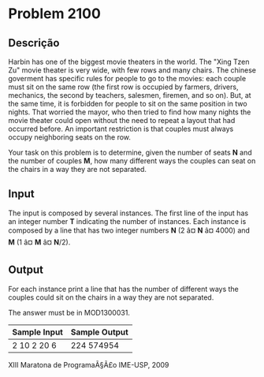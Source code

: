 # Problem 2100

Descrição
----------

Harbin has one of the biggest movie theaters in the world. The "Xing Tzen Zu" movie theater is very wide, with few rows and many chairs. The chinese goverment has specific rules for people to go to the movies: each couple must sit on the same row (the first row is occupied by farmers, drivers, mechanics, the second by teachers, salesmen, firemen, and so on). But, at the same time, it is forbidden for people to sit on the same position in two nights. That worried the mayor, who then tried to find how many nights the movie theater could open without the need to repeat a layout that had occurred before. An important restriction is that couples must always occupy neighboring seats on the row.

Your task on this problem is to determine, given the number of seats **N** and the number of couples **M**, how many different ways the couples can seat on the chairs in a way they are not separated.

Input
-----

The input is composed by several instances. The first line of the input has an integer number **T** indicating the number of instances. Each instance is composed by a line that has two integer numbers **N** (2 â¤ **N** â¤ 4000) and **M** (1 â¤ **M** â¤ **N**/2).

Output
------

For each instance print a line that has the number of different ways the couples could sit on the chairs in a way they are not separated.

The answer must be in MOD1300031.


| Sample Input | Sample Output |
| --- | --- |
| 2  10 2  20 6 | 224  574954 |

XIII Maratona de ProgramaÃ§Ã£o IME-USP, 2009

